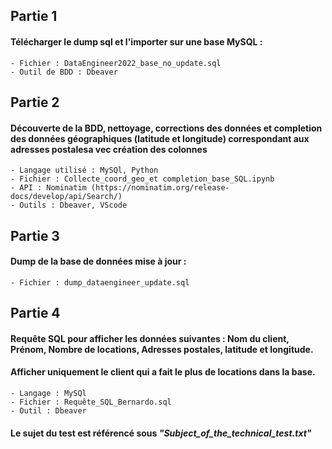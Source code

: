 ## **Partie 1**  
#### Télécharger le dump sql et l'importer sur une base MySQL :  
    - Fichier : DataEngineer2022_base_no_update.sql
    - Outil de BDD : Dbeaver 
  
## **Partie 2**  
#### Découverte de la BDD, nettoyage, corrections des données et completion des données géographiques (latitude et longitude) correspondant aux adresses postalesa vec création des colonnes  
    - Langage utilisé : MySQl, Python
    - Fichier : Collecte_coord_geo_et completion_base_SQL.ipynb
    - API : Nominatim (https://nominatim.org/release-docs/develop/api/Search/)
    - Outils : Dbeaver, VScode
  
## **Partie 3**  
#### Dump de la base de données mise à jour :  
    - Fichier : dump_dataengineer_update.sql

  
## **Partie 4**  
#### Requête SQL pour afficher les données suivantes : Nom du client, Prénom, Nombre de locations, Adresses postales, latitude et longitude.
#### Afficher uniquement le client qui a fait le plus de locations dans la base.  
    - Langage : MySQl
    - Fichier : Requête_SQL_Bernardo.sql
    - Outil : Dbeaver 

  
    
#### Le sujet du test est référencé sous *"Subject_of_the_technical_test.txt"*
